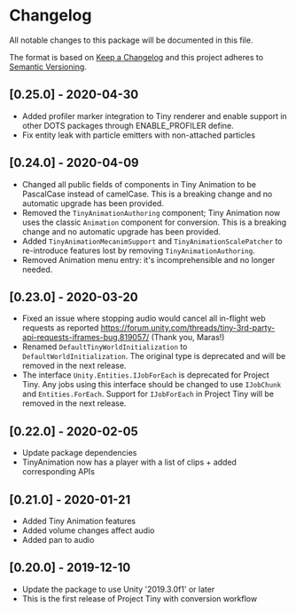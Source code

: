 # Changelog
All notable changes to this package will be documented in this file.

The format is based on [Keep a Changelog](http://keepachangelog.com/en/1.0.0/)
and this project adheres to [Semantic Versioning](http://semver.org/spec/v2.0.0.html).

## [0.25.0] - 2020-04-30
* Added profiler marker integration to Tiny renderer and enable support in other DOTS packages through ENABLE_PROFILER define.
* Fix entity leak with particle emitters with non-attached particles

## [0.24.0] - 2020-04-09
* Changed all public fields of components in Tiny Animation to be PascalCase instead of camelCase. This is a breaking change and no automatic upgrade has been provided.
* Removed the `TinyAnimationAuthoring` component; Tiny Animation now uses the classic `Animation` component for conversion. This is a breaking change and no automatic upgrade has been provided.
* Added `TinyAnimationMecanimSupport` and `TinyAnimationScalePatcher` to re-introduce features lost by removing `TinyAnimationAuthoring`.
* Removed Animation menu entry: it's incomprehensible and no longer needed.

## [0.23.0] - 2020-03-20
* Fixed an issue where stopping audio would cancel all in-flight web requests as reported https://forum.unity.com/threads/tiny-3rd-party-api-requests-iframes-bug.819057/ (Thank you, Maras!)
* Renamed `DefaultTinyWorldInitialization` to `DefaultWorldInitialization`. The original type is deprecated and will be removed in the next release.
* The interface `Unity.Entities.IJobForEach` is deprecated for Project Tiny. Any jobs using this interface should be changed to use `IJobChunk` and `Entities.ForEach`. Support for `IJobForEach` in Project Tiny will be removed in the next release.


## [0.22.0] - 2020-02-05
* Update package dependencies
* TinyAnimation now has a player with a list of clips + added corresponding APIs

## [0.21.0] - 2020-01-21
* Added Tiny Animation features
* Added volume changes affect audio
* Added pan to audio

## [0.20.0] - 2019-12-10
* Update the package to use Unity '2019.3.0f1' or later
* This is the first release of Project Tiny with conversion workflow
